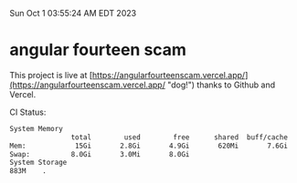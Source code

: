 Sun Oct  1 03:55:24 AM EDT 2023

# angular fourteen scam


This project is live at [https://angularfourteenscam.vercel.app/](https://angularfourteenscam.vercel.app/ "dog!") thanks to Github and Vercel.

CI Status: 

```bash
System Memory
               total        used        free      shared  buff/cache   available
Mem:            15Gi       2.8Gi       4.9Gi       620Mi       7.6Gi        11Gi
Swap:          8.0Gi       3.0Mi       8.0Gi
System Storage
883M	.
```
